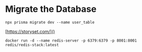 # **Migrate the Database**

```
npx prisma migrate dev --name user_table
```

[https://storyset.com/]()


```
docker run -d --name redis-server -p 6379:6379 -p 8001:8001 redis/redis-stack:latest
```
